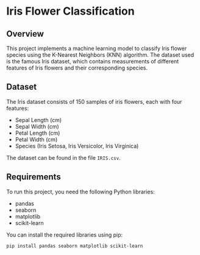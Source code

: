 # Iris Flower Classification

## Overview
This project implements a machine learning model to classify Iris flower species using the K-Nearest Neighbors (KNN) algorithm. The dataset used is the famous Iris dataset, which contains measurements of different features of Iris flowers and their corresponding species.

## Dataset
The Iris dataset consists of 150 samples of iris flowers, each with four features:
- Sepal Length (cm)
- Sepal Width (cm)
- Petal Length (cm)
- Petal Width (cm)
- Species (Iris Setosa, Iris Versicolor, Iris Virginica)

The dataset can be found in the file `IRIS.csv`.

## Requirements
To run this project, you need the following Python libraries:
- pandas
- seaborn
- matplotlib
- scikit-learn

You can install the required libraries using pip:

```bash
pip install pandas seaborn matplotlib scikit-learn
